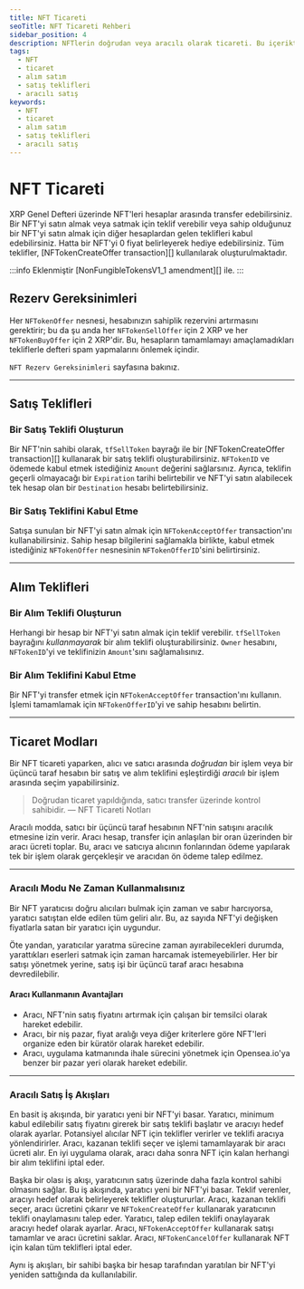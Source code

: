 ```yaml
---
title: NFT Ticareti
seoTitle: NFT Ticareti Rehberi
sidebar_position: 4
description: NFTlerin doğrudan veya aracılı olarak ticareti. Bu içerikte, NFTlerin nasıl satın alınacağı, satılacağı ve teklifler oluşturulacağı detaylı bir şekilde açıklanmaktadır.
tags: 
  - NFT
  - ticaret
  - alım satım
  - satış teklifleri
  - aracılı satış
keywords: 
  - NFT
  - ticaret
  - alım satım
  - satış teklifleri
  - aracılı satış
---
```


# NFT Ticareti

XRP Genel Defteri üzerinde NFT'leri hesaplar arasında transfer edebilirsiniz. Bir NFT'yi satın almak veya satmak için teklif verebilir veya sahip olduğunuz bir NFT'yi satın almak için diğer hesaplardan gelen teklifleri kabul edebilirsiniz. Hatta bir NFT'yi 0 fiyat belirleyerek hediye edebilirsiniz. Tüm teklifler, [NFTokenCreateOffer transaction][] kullanılarak oluşturulmaktadır.

:::info
Eklenmiştir [NonFungibleTokensV1_1 amendment][] ile.
:::

## Rezerv Gereksinimleri

Her `NFTokenOffer` nesnesi, hesabınızın sahiplik rezervini artırmasını gerektirir; bu da şu anda her `NFTokenSellOffer` için 2 XRP ve her `NFTokenBuyOffer` için 2 XRP'dir. Bu, hesapların tamamlamayı amaçlamadıkları tekliflerle defteri spam yapmalarını önlemek içindir.

`NFT Rezerv Gereksinimleri` sayfasına bakınız.

---

## Satış Teklifleri

### Bir Satış Teklifi Oluşturun

Bir NFT'nin sahibi olarak, `tfSellToken` bayrağı ile bir [NFTokenCreateOffer transaction][] kullanarak bir satış teklifi oluşturabilirsiniz. `NFTokenID` ve ödemede kabul etmek istediğiniz `Amount` değerini sağlarsınız. Ayrıca, teklifin geçerli olmayacağı bir `Expiration` tarihi belirtebilir ve NFT'yi satın alabilecek tek hesap olan bir `Destination` hesabı belirtebilirsiniz.

### Bir Satış Teklifini Kabul Etme

Satışa sunulan bir NFT'yi satın almak için `NFTokenAcceptOffer` transaction'ını kullanabilirsiniz. Sahip hesap bilgilerini sağlamakla birlikte, kabul etmek istediğiniz `NFTokenOffer` nesnesinin `NFTokenOfferID`'sini belirtirsiniz.

---

## Alım Teklifleri

### Bir Alım Teklifi Oluşturun

Herhangi bir hesap bir NFT'yi satın almak için teklif verebilir. `tfSellToken` bayrağını *kullanmayarak* bir alım teklifi oluşturabilirsiniz. `Owner` hesabını, `NFTokenID`'yi ve teklifinizin `Amount`'sını sağlamalısınız.

### Bir Alım Teklifini Kabul Etme

Bir NFT'yi transfer etmek için `NFTokenAcceptOffer` transaction'ını kullanın. İşlemi tamamlamak için `NFTokenOfferID`'yi ve sahip hesabını belirtin.

---

## Ticaret Modları

Bir NFT ticareti yaparken, alıcı ve satıcı arasında *doğrudan* bir işlem veya bir üçüncü taraf hesabın bir satış ve alım teklifini eşleştirdiği *aracılı* bir işlem arasında seçim yapabilirsiniz.

> Doğrudan ticaret yapıldığında, satıcı transfer üzerinde kontrol sahibidir. — NFT Ticareti Notları

Aracılı modda, satıcı bir üçüncü taraf hesabının NFT'nin satışını aracılık etmesine izin verir. Aracı hesap, transfer için anlaşılan bir oran üzerinden bir aracı ücreti toplar. Bu, aracı ve satıcıya alıcının fonlarından ödeme yapılarak tek bir işlem olarak gerçekleşir ve aracıdan ön ödeme talep edilmez.

---

### Aracılı Modu Ne Zaman Kullanmalısınız

Bir NFT yaratıcısı doğru alıcıları bulmak için zaman ve sabır harcıyorsa, yaratıcı satıştan elde edilen tüm geliri alır. Bu, az sayıda NFT'yi değişken fiyatlarla satan bir yaratıcı için uygundur.

Öte yandan, yaratıcılar yaratma sürecine zaman ayırabilecekleri durumda, yarattıkları eserleri satmak için zaman harcamak istemeyebilirler. Her bir satışı yönetmek yerine, satış işi bir üçüncü taraf aracı hesabına devredilebilir.

#### Aracı Kullanmanın Avantajları

* Aracı, NFT'nin satış fiyatını artırmak için çalışan bir temsilci olarak hareket edebilir.
* Aracı, bir niş pazar, fiyat aralığı veya diğer kriterlere göre NFT'leri organize eden bir küratör olarak hareket edebilir.
* Aracı, uygulama katmanında ihale sürecini yönetmek için Opensea.io'ya benzer bir pazar yeri olarak hareket edebilir.

---

### Aracılı Satış İş Akışları

En basit iş akışında, bir yaratıcı yeni bir NFT'yi basar. Yaratıcı, minimum kabul edilebilir satış fiyatını girerek bir satış teklifi başlatır ve aracıyı hedef olarak ayarlar. Potansiyel alıcılar NFT için teklifler verirler ve teklifi aracıya yönlendirirler. Aracı, kazanan teklifi seçer ve işlemi tamamlayarak bir aracı ücreti alır. En iyi uygulama olarak, aracı daha sonra NFT için kalan herhangi bir alım teklifini iptal eder.



Başka bir olası iş akışı, yaratıcının satış üzerinde daha fazla kontrol sahibi olmasını sağlar. Bu iş akışında, yaratıcı yeni bir NFT'yi basar. Teklif verenler, aracıyı hedef olarak belirleyerek teklifler oluştururlar. Aracı, kazanan teklifi seçer, aracı ücretini çıkarır ve `NFTokenCreateOffer` kullanarak yaratıcının teklifi onaylamasını talep eder. Yaratıcı, talep edilen teklifi onaylayarak aracıyı hedef olarak ayarlar. Aracı, `NFTokenAcceptOffer` kullanarak satışı tamamlar ve aracı ücretini saklar. Aracı, `NFTokenCancelOffer` kullanarak NFT için kalan tüm teklifleri iptal eder.



Aynı iş akışları, bir sahibi başka bir hesap tarafından yaratılan bir NFT'yi yeniden sattığında da kullanılabilir.


